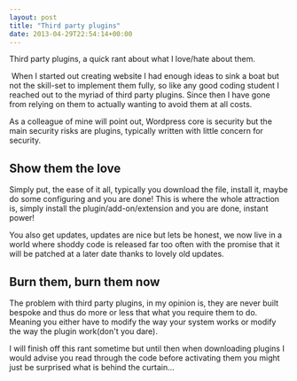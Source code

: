 ```yaml
---
layout: post
title: "Third party plugins"
date: 2013-04-29T22:54:14+00:00
---
```


Third party plugins, a quick rant about what I love/hate about them.

<p> When I started out creating website I had enough ideas to sink a boat but not the skill-set to implement them fully, so like any good coding student I reached out to the myriad of third party plugins. Since then I have gone from relying on them to actually wanting to avoid them at all costs.</p>
<p>As a colleague of mine will point out, Wordpress core is security but the main security risks are plugins, typically written with little concern for security.</p>
<h2>Show them the love</h2>
<p>Simply put, the ease of it all, typically you download the file, install it, maybe do some configuring and you are done! This is where the whole attraction is, simply install the plugin/add-on/extension and you are done, instant power! </p>
<p>You also get updates, updates are nice but lets be honest, we now live in a world where shoddy code is released far too often with the promise that it will be patched at a later date thanks to lovely old updates.</p>
<h2>Burn them, burn them now</h2>
<p>The problem with third party plugins, in my opinion is, they are never built bespoke and thus do more or less that what you require them to do. Meaning you either have to modify the way your system works or modify the way the plugin work(don't you dare).</p>
<p>I will finish off this rant sometime but until then when downloading plugins I would advise you read through the code before activating them you might just be surprised what is behind the curtain...</p>
